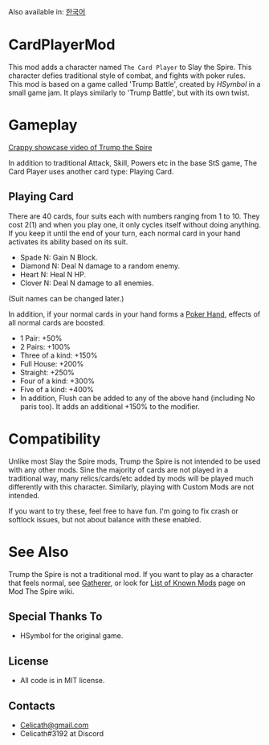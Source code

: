 Also available in: [한국어](README-KOR.md)

# CardPlayerMod

This mod adds a character named `The Card Player` to Slay the Spire. This character defies traditional style of combat, and fights with poker rules. This mod is based on a game called 'Trump Battle', created by *HSymbol* in a small game jam. It plays similarly to 'Trump Battle', but with its own twist.

# Gameplay

[Crappy showcase video of Trump the Spire](https://youtu.be/jc1tZhmU0UY)

In addition to traditional Attack, Skill, Powers etc in the base StS game, The Card Player uses another card type: Playing Card.

## Playing Card
There are 40 cards, four suits each with numbers ranging from 1 to 10. They cost 2(1) and when you play one, it only cycles itself without doing anything. If you keep it until the end of your turn, each normal card in your hand activates its ability based on its suit.
- Spade N: Gain N Block.
- Diamond N: Deal N damage to a random enemy.
- Heart N: Heal N HP.
- Clover N: Deal N damage to all enemies.

(Suit names can be changed later.)

In addition, if your normal cards in your hand forms a [Poker Hand](https://en.wikipedia.org/wiki/List_of_poker_hands), effects of all normal cards are boosted.
- 1 Pair: +50%
- 2 Pairs: +100%
- Three of a kind: +150%
- Full House: +200%
- Straight: +250%
- Four of a kind: +300%
- Five of a kind: +400%
- In addition, Flush can be added to any of the above hand (including No paris too). It adds an additional +150% to the modifier.

# Compatibility
Unlike most Slay the Spire mods, Trump the Spire is not intended to be used with any other mods. Sine the majority of cards are not played in a traditional way, many relics/cards/etc added by mods will be played much differently with this character. Similarly, playing with Custom Mods are not intended.

If you want to try these, feel free to have fun. I'm going to fix crash or softlock issues, but not about balance with these enabled.

# See Also
Trump the Spire is not a traditional mod. If you want to play as a character that feels normal, see [Gatherer](https://github.com/Celicath/GathererMod), or look for [List of Known Mods](https://github.com/kiooeht/ModTheSpire/wiki/List-of-Known-Mods) page on Mod The Spire wiki.

## Special Thanks To
- HSymbol for the original game.

## License
- All code is in MIT license.

## Contacts
- Celicath@gmail.com
- Celicath#3192 at Discord
